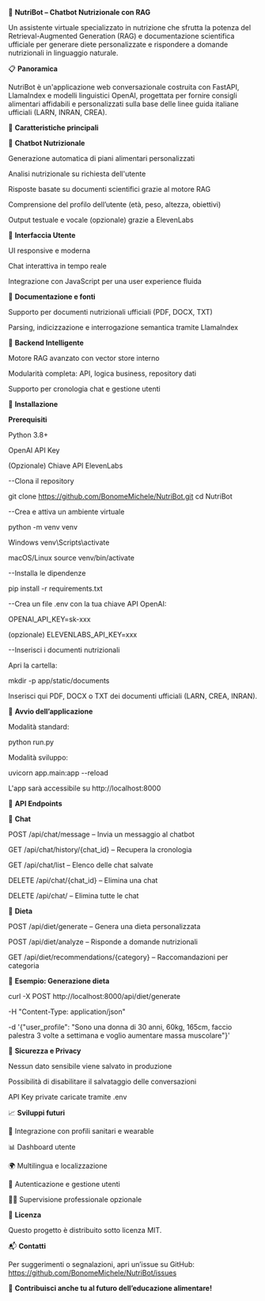 🥦 __NutriBot – Chatbot Nutrizionale con RAG__

Un assistente virtuale specializzato in nutrizione che sfrutta la potenza del Retrieval-Augmented Generation (RAG) e documentazione scientifica ufficiale per generare diete personalizzate e rispondere a domande nutrizionali in linguaggio naturale.

📋 __Panoramica__

NutriBot è un'applicazione web conversazionale costruita con FastAPI, LlamaIndex e modelli linguistici OpenAI, progettata per fornire consigli alimentari affidabili e personalizzati sulla base delle linee guida italiane ufficiali (LARN, INRAN, CREA).

🔑 __Caratteristiche principali__

🥗 __Chatbot Nutrizionale__

Generazione automatica di piani alimentari personalizzati

Analisi nutrizionale su richiesta dell'utente

Risposte basate su documenti scientifici grazie al motore RAG

Comprensione del profilo dell’utente (età, peso, altezza, obiettivi)

Output testuale e vocale (opzionale) grazie a ElevenLabs

💬 __Interfaccia Utente__

UI responsive e moderna

Chat interattiva in tempo reale

Integrazione con JavaScript per una user experience fluida

📁 __Documentazione e fonti__

Supporto per documenti nutrizionali ufficiali (PDF, DOCX, TXT)

Parsing, indicizzazione e interrogazione semantica tramite LlamaIndex

🧠 __Backend Intelligente__

Motore RAG avanzato con vector store interno

Modularità completa: API, logica business, repository dati

Supporto per cronologia chat e gestione utenti


🚀 __Installazione__

__Prerequisiti__

Python 3.8+

OpenAI API Key

(Opzionale) Chiave API ElevenLabs

--Clona il repository

git clone https://github.com/BonomeMichele/NutriBot.git
cd NutriBot

--Crea e attiva un ambiente virtuale

python -m venv venv

Windows
venv\Scripts\activate

macOS/Linux
source venv/bin/activate

--Installa le dipendenze

pip install -r requirements.txt

--Crea un file .env con la tua chiave API OpenAI:

OPENAI_API_KEY=sk-xxx

(opzionale)
ELEVENLABS_API_KEY=xxx

--Inserisci i documenti nutrizionali

Apri la cartella:

mkdir -p app/static/documents

Inserisci qui PDF, DOCX o TXT dei documenti ufficiali (LARN, CREA, INRAN).

🧪 __Avvio dell’applicazione__

Modalità standard:

python run.py

Modalità sviluppo:

uvicorn app.main:app --reload

L'app sarà accessibile su http://localhost:8000

📡 __API Endpoints__

🔁 __Chat__

POST /api/chat/message – Invia un messaggio al chatbot

GET /api/chat/history/{chat_id} – Recupera la cronologia

GET /api/chat/list – Elenco delle chat salvate

DELETE /api/chat/{chat_id} – Elimina una chat

DELETE /api/chat/ – Elimina tutte le chat

🥗 __Dieta__

POST /api/diet/generate – Genera una dieta personalizzata

POST /api/diet/analyze – Risponde a domande nutrizionali

GET /api/diet/recommendations/{category} – Raccomandazioni per categoria

📨 __Esempio: Generazione dieta__

curl -X POST http://localhost:8000/api/diet/generate

-H "Content-Type: application/json"

-d '{"user_profile": "Sono una donna di 30 anni, 60kg, 165cm, faccio palestra 3 volte a settimana e voglio aumentare massa muscolare"}'

🔐 __Sicurezza e Privacy__

Nessun dato sensibile viene salvato in produzione

Possibilità di disabilitare il salvataggio delle conversazioni

API Key private caricate tramite .env

📈 __Sviluppi futuri__

🧬 Integrazione con profili sanitari e wearable

📊 Dashboard utente

🌍 Multilingua e localizzazione

🔐 Autenticazione e gestione utenti

🧑‍⚕️ Supervisione professionale opzionale

📄 __Licenza__

Questo progetto è distribuito sotto licenza MIT.

📬 __Contatti__

Per suggerimenti o segnalazioni, apri un’issue su GitHub:
https://github.com/BonomeMichele/NutriBot/issues

🧠 __Contribuisci anche tu al futuro dell’educazione alimentare!__
